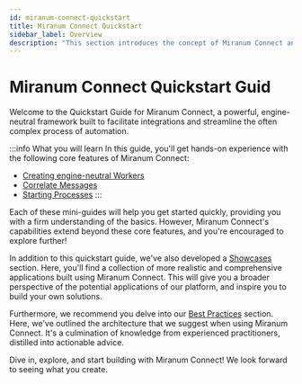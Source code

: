 ```yaml
---
id: miranum-connect-quickstart
title: Miranum Connect Quickstart
sidebar_label: Overview
description: "This section introduces the concept of Miranum Connect and how to use it."
---
```


# Miranum Connect Quickstart Guid

Welcome to the Quickstart Guide for Miranum Connect, a powerful, engine-neutral framework built to facilitate
integrations and streamline the often complex process of automation.

:::info What you will learn
In this guide, you'll get hands-on experience with the following core features of Miranum Connect:
- [Creating engine-neutral Workers](worker-quickstart.md)
- [Correlate Messages](message-quickstart.md)
- [Starting Processes](process-start-quickstart.md)
:::

Each of these mini-guides will help you get started quickly, providing you with a firm understanding of the basics.
However, Miranum Connect's capabilities extend beyond these core features, and you're encouraged to explore further!

In addition to this quickstart guide, we've also developed a [Showcases](../../showcases/pizza-order-miranum.md) section. Here, you'll find a collection of more
realistic and comprehensive applications built using Miranum Connect. This will give you a broader perspective of the
potential applications of our platform, and inspire you to build your own solutions.

Furthermore, we recommend you delve into our [Best Practices](../../best-practices/hexagonal-architecture.md) section. Here, we've outlined the architecture that we
suggest when using Miranum Connect. It's a culmination of knowledge from experienced practitioners, distilled into
actionable advice.

Dive in, explore, and start building with Miranum Connect! We look forward to seeing what you create.
